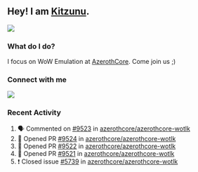 ## Hey! I am [Kitzunu](https://Github.com/Kitzunu).

<!--<a href="https://github-readme-stats.kitzunu.vercel.app/api?username=Kitzunu&show_icons=true&theme=dark">
  <img align="center" src="https://github-readme-stats.kitzunu.vercel.app/api?username=Kitzunu&show_icons=true&theme=dark" />
</a>-->
<a href="https://github-readme-stats.kitzunu.vercel.app/api?username=Kitzunu&show_icons=true&theme=dark">
  <img align="center" src="https://github-readme-stats.vercel.app/api/top-langs/?username=Kitzunu&layout=compact&theme=dark" />
</a>

### What do I do?

I focus on WoW Emulation at [AzerothCore](https://Github.com/AzerothCore). Come join us ;)

### Connect with me
[![](https://img.shields.io/badge/AzerothCore%20Discord-Connect%20with%20me!-green)](https://discord.com/invite/gkt4y2x)

### Recent Activity

<!--START_SECTION:activity-->
1. 🗣 Commented on [#9523](https://github.com/azerothcore/azerothcore-wotlk/issues/9523) in [azerothcore/azerothcore-wotlk](https://github.com/azerothcore/azerothcore-wotlk)
2. 💪 Opened PR [#9524](https://github.com/azerothcore/azerothcore-wotlk/pull/9524) in [azerothcore/azerothcore-wotlk](https://github.com/azerothcore/azerothcore-wotlk)
3. 💪 Opened PR [#9522](https://github.com/azerothcore/azerothcore-wotlk/pull/9522) in [azerothcore/azerothcore-wotlk](https://github.com/azerothcore/azerothcore-wotlk)
4. 💪 Opened PR [#9521](https://github.com/azerothcore/azerothcore-wotlk/pull/9521) in [azerothcore/azerothcore-wotlk](https://github.com/azerothcore/azerothcore-wotlk)
5. ❗️ Closed issue [#5739](https://github.com/azerothcore/azerothcore-wotlk/issues/5739) in [azerothcore/azerothcore-wotlk](https://github.com/azerothcore/azerothcore-wotlk)
<!--END_SECTION:activity-->
